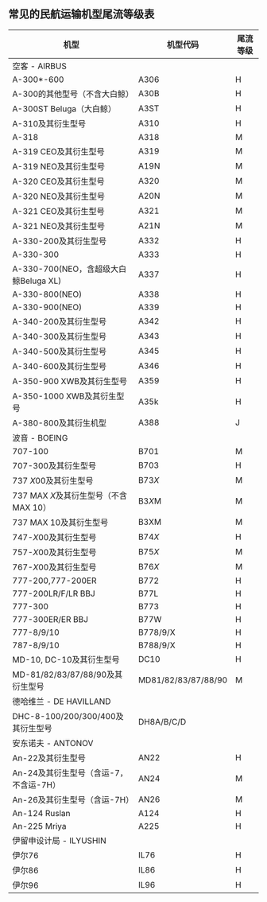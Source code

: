 ## 常见的民航运输机型尾流等级表

机型|机型代码|尾流等级
  --|----|----
  空客 - AIRBUS||
  A-300*-600|A306|H
  A-300的其他型号（不含大白鲸）|A30B|H
  A-300ST Beluga（大白鲸）|A3ST|H
  A-310及其衍生型号|A310|H
  A-318|A318|M
  A-319 CEO及其衍生型号|A319|M
  A-319 NEO及其衍生型号|A19N|M
  A-320 CEO及其衍生型号|A320|M
  A-320 NEO及其衍生型号|A20N|M
  A-321 CEO及其衍生型号|A321|M
  A-321 NEO及其衍生型号|A21N|M
  A-330-200及其衍生型号|A332|H
  A-330-300|A333|H
  A-330-700(NEO，含超级大白鲸Beluga XL)|A337|H
  A-330-800(NEO)|A338|H
  A-330-900(NEO)|A339|H
  A-340-200及其衍生型号|A342|H
  A-340-300及其衍生型号|A343|H
  A-340-500及其衍生型号|A345|H
  A-340-600及其衍生型号|A346|H
  A-350-900 XWB及其衍生型号|A359|H
  A-350-1000 XWB及其衍生型号|A35k|H
  A-380-800及其衍生机型|A388|J
  波音 - BOEING||
  707-100|B701|M
  707-300及其衍生型号|B703|H
  737 *X*00及其衍生型号|B73*X*|M
  737 MAX *X*及其衍生型号（不含MAX 10）|B3*X*M|M
  737 MAX 10及其衍生型号|B3XM|M
  747-*X*00及其衍生型号|B74*X*|H
  757-*X*00及其衍生型号|B75*X*|M
  767-*X*00及其衍生型号|B76*X*|M
  777-200,777-200ER|B772|H
  777-200LR/F/LR BBJ|B77L|H
  777-300|B773|H
  777-300ER/ER BBJ|B77W|H
  777-8/9/10|B778/9/X|H
  787-8/9/10|B788/9/X|H
  MD-10, DC-10及其衍生型号|DC10|H
  MD-81/82/83/87/88/90及其衍生型号|MD81/82/83/87/88/90|M
  德哈维兰 - DE HAVILLAND||
  DHC-8-100/200/300/400及其衍生型号|DH8A/B/C/D
  安东诺夫 - ANTONOV||
  An-22及其衍生型号|AN22|H
  An-24及其衍生型号（含运-7，不含运-7H）|AN24|M
  An-26及其衍生型号（含运-7H）|AN26|M
  An-124 Ruslan|A124|H
  An-225 Mriya|A225|H
  伊留申设计局 - ILYUSHIN||
  伊尔76|IL76|H
  伊尔86|IL86|H
  伊尔96|IL96|H
